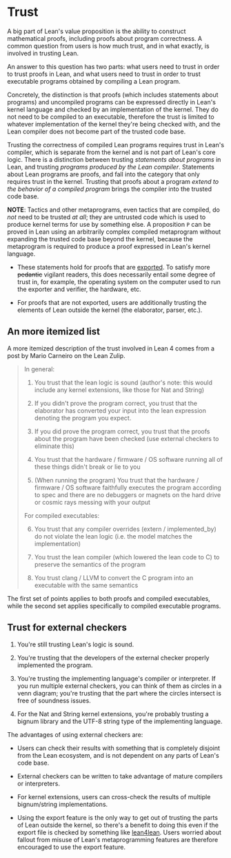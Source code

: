 
# Trust

A big part of Lean's value proposition is the ability to construct mathematical proofs, including proofs about program correctness. A common question from users is how much trust, and in what exactly, is involved in trusting Lean.

An answer to this question has two parts: what users need to trust in order to trust proofs in Lean, and what users need to trust in order to trust executable programs obtained by compiling a Lean program. 

Concretely, the distinction is that proofs (which includes statements about programs) and uncompiled programs can be expressed directly in Lean's kernel language and checked by an implementation of the kernel. They do not need to be compiled to an executable, therefore the trust is limited to whatever implementation of the kernel they're being checked with, and the Lean compiler does not become part of the trusted code base.

Trusting the correctness of compiled Lean programs requires trust in Lean's compiler, which is separate from the kernel and is not part of Lean's core logic. There is a distinction between trusting _statements about programs_ in Lean, and trusting _programs produced by the Lean compiler_. Statements about Lean programs are proofs, and fall into the category that only requires trust in the kernel. Trusting that proofs about a program _extend to the behavior of a compiled program_ brings the compiler into the trusted code base.

**NOTE**: Tactics and other metaprograms, even tactics that are compiled, do *not* need to be trusted _at all_; they are untrusted code which is used to produce kernel terms for use by something else. A proposition `P` can be proved in Lean using an arbitrarily complex compiled metaprogram without expanding the trusted code base beyond the kernel, because the metaprogram is required to produce a proof expressed in Lean's kernel language.

+ These statements hold for proofs that are [exported](./export_format.md). To satisfy more ~~pedantic~~ vigilant readers, this does necessarily entail some degree of trust in, for example, the operating system on the computer used to run the exporter and verifier, the hardware, etc.

+ For proofs that are not exported, users are additionally trusting the elements of Lean outside the kernel (the elaborator, parser, etc.).

## An more itemized list

A more itemized description of the trust involved in Lean 4 comes from a post by Mario Carneiro on the Lean Zulip. 

> In general:
> 
> 1. You trust that the lean logic is sound (author's note: this would include any kernel extensions, like those for Nat and String)
> 
> 2. If you didn't prove the program correct, you trust that the elaborator has converted your input into the lean expression denoting the program you expect. 
> 
> 3. If you did prove the program correct, you trust that the proofs about the program have been checked (use external checkers to eliminate this)
> 
> 4. You trust that the hardware / firmware / OS software running all of these things didn't break or lie to you
> 
> 5. (When running the program) You trust that the hardware / firmware / OS software faithfully executes the program according to spec and there are no debuggers or magnets on the hard drive or cosmic rays messing with your output
>
> For compiled executables:
>
> 6. You trust that any compiler overrides (extern / implemented_by) do not violate the lean logic (i.e. the model matches the implementation)
>
> 7. You trust the lean compiler (which lowered the lean code to C) to preserve the semantics of the program
>
> 8. You trust clang / LLVM to convert the C program into an executable with the same semantics

The first set of points applies to both proofs and compiled executables, while the second set applies specifically to compiled executable programs.

## Trust for external checkers

1. You're still trusting Lean's logic is sound.

2. You're trusting that the developers of the external checker properly implemented the program.

3. You're trusting the implementing language's compiler or interpreter. If you run multiple external checkers, you can think of them as circles in a venn diagram; you're trusting that the part where the circles intersect is free of soundness issues.

4. For the Nat and String kernel extensions, you're probably trusting a bignum library and the UTF-8 string type of the implementing language.

The advantages of using external checkers are:

+ Users can check their results with something that is completely disjoint from the Lean ecosystem, and is not dependent on any parts of Lean's code base.

+ External checkers can be written to take advantage of mature compilers or interpreters.

+ For kernel extensions, users can cross-check the results of multiple bignum/string implementations.

+ Using the export feature is the only way to get out of trusting the parts of Lean outside the kernel, so there's a benefit to doing this even if the export file is checked by something like [lean4lean](https://github.com/digama0/lean4lean/tree/master). Users worried about fallout from misuse of Lean's metaprogramming features are therefore encouraged to use the export feature.
